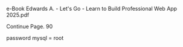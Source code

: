 e-Book Edwards A. - Let's Go - Learn to Build Professional Web App 2025.pdf

Continue Page. 90

password mysql = root